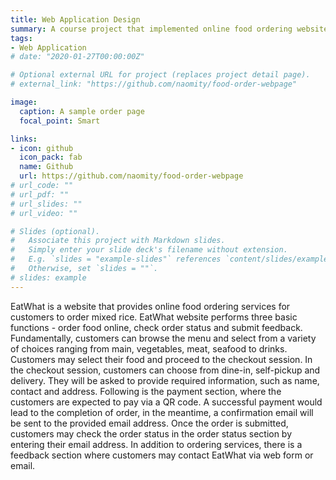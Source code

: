 ```yaml
---
title: Web Application Design
summary: A course project that implemented online food ordering website. 
tags:
- Web Application
# date: "2020-01-27T00:00:00Z"

# Optional external URL for project (replaces project detail page).
# external_link: "https://github.com/naomity/food-order-webpage"

image:
  caption: A sample order page
  focal_point: Smart

links:
- icon: github
  icon_pack: fab
  name: Github
  url: https://github.com/naomity/food-order-webpage
# url_code: ""
# url_pdf: ""
# url_slides: ""
# url_video: ""

# Slides (optional).
#   Associate this project with Markdown slides.
#   Simply enter your slide deck's filename without extension.
#   E.g. `slides = "example-slides"` references `content/slides/example-slides.md`.
#   Otherwise, set `slides = ""`.
# slides: example
---
```


EatWhat is a website that provides online food ordering services for customers to order mixed rice. EatWhat website performs three basic functions - order food online, check order status and submit feedback. Fundamentally, customers can browse the menu and select from a variety of choices ranging from main, vegetables, meat, seafood to drinks. Customers may select their food and proceed to the checkout session. In the checkout session, customers can choose from dine-in, self-pickup and delivery. They will be asked to provide required information, such as name, contact and address. Following is the payment section, where the customers are expected to pay via a QR code. A successful payment would lead to the completion of order, in the meantime, a confirmation email will be sent to the provided email address. Once the order is submitted, customers may check the order status in the order status section by entering their email address. In addition to ordering services, there is a feedback section where customers may contact EatWhat via web form or email. 
